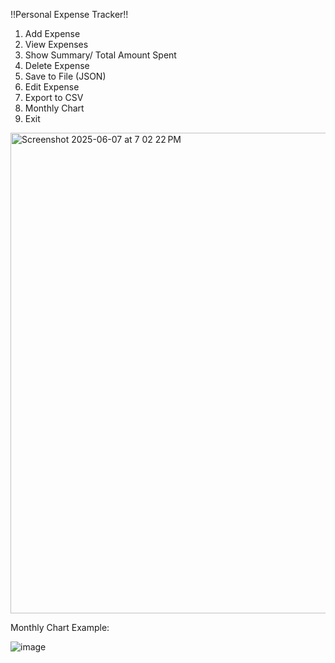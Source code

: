 !!Personal Expense Tracker!!
1. Add Expense 
2. View Expenses 
3. Show Summary/ Total Amount Spent
4. Delete Expense 
5. Save to File (JSON) 
6. Edit Expense
7. Export to CSV
8. Monthly Chart 
9. Exit

<img width="769" alt="Screenshot 2025-06-07 at 7 02 22 PM" src="https://github.com/user-attachments/assets/6414a2d2-71b1-4740-b1e6-3fc1dad5fb99" />



Monthly Chart Example:

![image](https://github.com/user-attachments/assets/bf47ed37-5235-48e7-a3fe-d1cc2b799e11)
